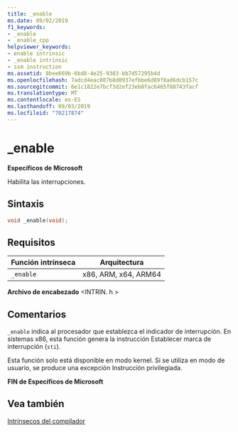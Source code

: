 ```yaml
---
title: _enable
ms.date: 09/02/2019
f1_keywords:
- _enable
- _enable_cpp
helpviewer_keywords:
- enable intrinsic
- _enable intrinsic
- ssm instruction
ms.assetid: 8bee669b-6bd8-4e25-9383-bb7d57295b4d
ms.openlocfilehash: 7adcd4eac807b8d0937efbbe6d89f8ad6dcb157c
ms.sourcegitcommit: 6e1c1822e7bcf3d2ef23eb8fac6465f88743facf
ms.translationtype: MT
ms.contentlocale: es-ES
ms.lasthandoff: 09/03/2019
ms.locfileid: "70217874"
---
```

# <a name="_enable"></a>_enable

**Específicos de Microsoft**

Habilita las interrupciones.

## <a name="syntax"></a>Sintaxis

```C
void _enable(void);
```

## <a name="requirements"></a>Requisitos

|Función intrínseca|Arquitectura|
|---------------|------------------|
|`_enable`|x86, ARM, x64, ARM64|

**Archivo de encabezado** \<INTRIN. h >

## <a name="remarks"></a>Comentarios

`_enable` indica al procesador que establezca el indicador de interrupción. En sistemas x86, esta función genera la instrucción Establecer marca de interrupción (`sti`).

Esta función solo está disponible en modo kernel. Si se utiliza en modo de usuario, se produce una excepción Instrucción privilegiada.

**FIN de Específicos de Microsoft**

## <a name="see-also"></a>Vea también

[Intrínsecos del compilador](../intrinsics/compiler-intrinsics.md)
